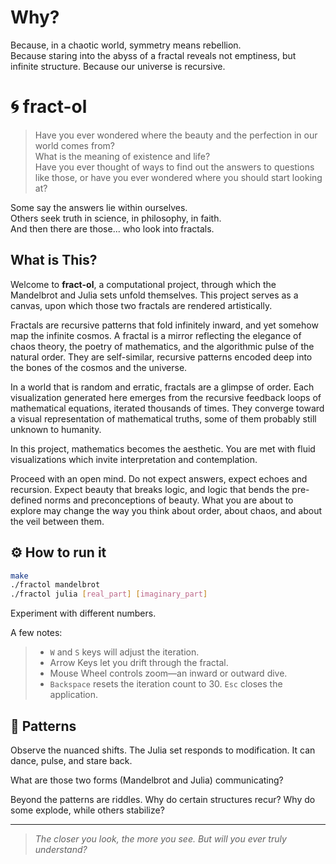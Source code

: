 # Why?

Because, in a chaotic world, symmetry means rebellion.  
Because staring into the abyss of a fractal reveals not emptiness, but infinite structure. Because our universe is recursive.

# 🌀 fract-ol

> Have you ever wondered where the beauty and the perfection in our world comes from?  
> What is the meaning of existence and life?  
> Have you ever thought of ways to find out the answers to questions like those, or have you ever wondered where you should start looking at?  

Some say the answers lie within ourselves.  
Others seek truth in science, in philosophy, in faith.  
And then there are those... who look into fractals.  

## What is This?

Welcome to **fract-ol**, a computational project, through which the Mandelbrot and Julia sets unfold themselves. This project serves as a canvas, upon which those two fractals are rendered artistically. 

Fractals are recursive patterns that fold infinitely inward, and yet somehow map the infinite cosmos. A fractal is a mirror reflecting the elegance of chaos theory, the poetry of mathematics, and the algorithmic pulse of the natural order. They are self-similar, recursive patterns encoded deep into the bones of the cosmos and the universe.

In a world that is random and erratic, fractals are a glimpse of order. Each visualization generated here emerges from the recursive feedback loops of mathematical equations, iterated thousands of times. They converge toward a visual representation of mathematical truths, some of them probably still unknown to humanity.

In this project, mathematics becomes the aesthetic. You are met with fluid visualizations which invite interpretation and contemplation. 

Proceed with an open mind. Do not expect answers, expect echoes and recursion. Expect beauty that breaks logic, and logic that bends the pre-defined norms and preconceptions of beauty. What you are about to explore may change the way you think about order, about chaos, and about the veil between them. 

## ⚙️ How to run it

```bash
make
./fractol mandelbrot
./fractol julia [real_part] [imaginary_part]
```
Experiment with different numbers.

A few notes:

> - `W` and `S` keys will adjust the iteration.
> - Arrow Keys let you drift through the fractal.
> - Mouse Wheel controls zoom—an inward or outward dive.
> - `Backspace` resets the iteration count to 30. `Esc` closes the application.

## 🧩 Patterns

Observe the nuanced shifts. The Julia set responds to modification. It can dance, pulse, and stare back.

What are those two forms (Mandelbrot and Julia) communicating? 

Beyond the patterns are riddles. Why do certain structures recur? Why do some explode, while others stabilize?

---

> *The closer you look, the more you see. But will you ever truly understand?*
